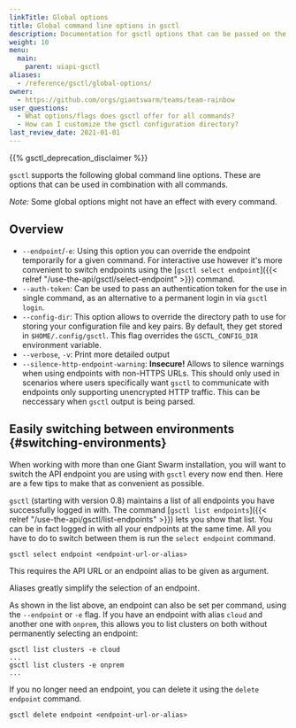 ```yaml
---
linkTitle: Global options
title: Global command line options in gsctl
description: Documentation for gsctl options that can be passed on the command line for almost all commands. Plus some tips on how you can use them to switch environments.
weight: 10
menu:
  main:
    parent: uiapi-gsctl
aliases:
  - /reference/gsctl/global-options/
owner:
  - https://github.com/orgs/giantswarm/teams/team-rainbow
user_questions:
  - What options/flags does gsctl offer for all commands?
  - How can I customize the gsctl configuration directory?
last_review_date: 2021-01-01
---
```


{{% gsctl_deprecation_disclaimer %}}

`gsctl` supports the following global command line options. These are options that can be used in combination with all commands.

*Note:* Some global options might not have an effect with every command.

## Overview

- `--endpoint`/`-e`: Using this option you can override the endpoint temporarily for a given command. For interactive use however it's more convenient to switch endpoints using the [`gsctl select endpoint`]({{< relref "/use-the-api/gsctl/select-endpoint" >}}) command.
- `--auth-token`: Can be used to pass an authentication token for the use in single command, as an alternative to a permanent login in via `gsctl login`.
- `--config-dir`: This option allows to override the directory path to use for storing your configuration file and key pairs. By default, they get stored in `$HOME/.config/gsctl`. This flag overrides the `GSCTL_CONFIG_DIR` environment variable.
- `--verbose`, `-v`: Print more detailed output
- `--silence-http-endpoint-warning`: **Insecure!** Allows to silence warnings when using endpoints with non-HTTPS URLs. This should only used in scenarios where users specifically want `gsctl` to communicate with endpoints only supporting unencrypted HTTP traffic. This can be neccessary when `gsctl` output is being parsed.

## Easily switching between environments {#switching-environments}

When working with more than one Giant Swarm installation, you will want to
switch the API endpoint you are using with `gsctl` every now end then. Here are
a few tips to make that as convenient as possible.

`gsctl` (starting with version 0.8) maintains a list of all endpoints you have
successfully logged in with. The command
[`gsctl list endpoints`]({{< relref "/use-the-api/gsctl/list-endpoints" >}}) lets you show that list. You can
be in fact logged in with all your endpoints at the same time. All you have to
do to switch between them is run the `select endpoint` command.

```nohighlight
gsctl select endpoint <endpoint-url-or-alias>
```

This requires the API URL or an endpoint alias to be given as argument.

Aliases greatly simplify the selection of an endpoint.

As shown in the list above, an endpoint can also be set per command, using
the `--endpoint` or `-e` flag. If you have an endpoint with alias `cloud` and
another one with `onprem`, this allows you to list clusters on both without
permanently selecting an endpoint:

```nohighlight
gsctl list clusters -e cloud
...
gsctl list clusters -e onprem
...
```

If you no longer need an endpoint, you can delete it using the `delete endpoint` command.

```nohighlight
gsctl delete endpoint <endpoint-url-or-alias>
```
